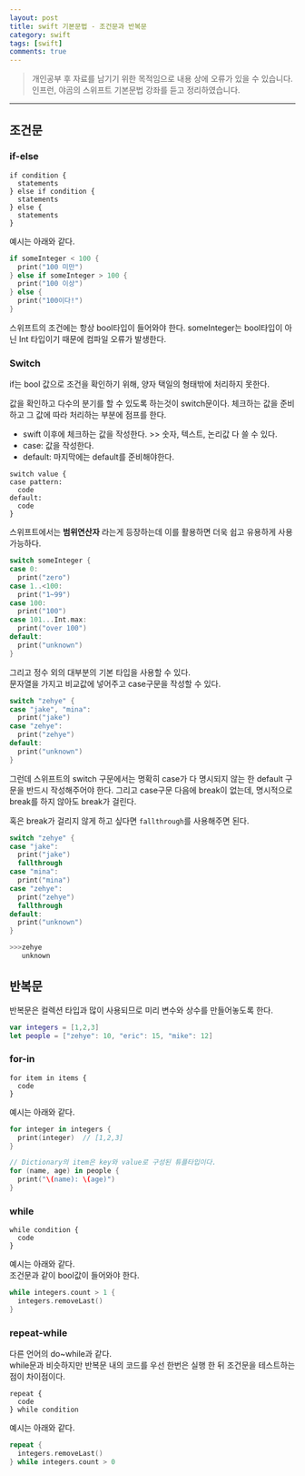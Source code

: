 ```yaml
---
layout: post
title: swift 기본문법 - 조건문과 반복문
category: swift
tags: [swift]
comments: true
---
```


> 개인공부 후 자료를 남기기 위한 목적임으로 내용 상에 오류가 있을 수 있습니다.    
인프런, 야곰의 스위프트 기본문법 강좌를 듣고 정리하였습니다.

<hr>

## 조건문

### if-else

```
if condition {
  statements
} else if condition {
  statements
} else {
  statements
}
```
예시는 아래와 같다.

```swift
if someInteger < 100 {
  print("100 미만")
} else if someInteger > 100 {
  print("100 이상")
} else {
  print("100이다!")
}
```

스위프트의 조건에는 항상 bool타입이 들어와야 한다.
someInteger는 bool타입이 아닌 Int 타입이기 때문에 컴파일 오류가 발생한다.


### Switch

if는 bool 값으로 조건을 확인하기 위해, 양자 택일의 형태밖에 처리하지 못한다.

값을 확인하고 다수의 분기를 할 수 있도록 하는것이 switch문이다. 체크하는 값을 준비하고 그 값에 따라 처리하는 부분에 점프를 한다.

- swift 이후에 체크하는 값을 작성한다. >> 숫자, 텍스트, 논리값 다 쓸 수 있다.
- case: 값을 작성한다.
- default: 마지막에는 default를 준비해야한다.

```
switch value {
case pattern:
  code
default:
  code
}
```

스위프트에서는 **범위연산자** 라는게 등장하는데 이를 활용하면 더욱 쉽고 유용하게 사용가능하다.

```swift
switch someInteger {
case 0:
  print("zero")
case 1..<100:
  print("1~99")
case 100:
  print("100")
case 101...Int.max:
  print("over 100")
default:
  print("unknown")
}
```

그리고 정수 외의 대부분의 기본 타입을 사용할 수 있다.<br>
문자열을 가지고 비교값에 넣어주고 case구문을 작성할 수 있다.

```swift
switch "zehye" {
case "jake", "mina":
  print("jake")
case "zehye":
  print("zehye")
default:
  print("unknown")
}
```

그런데 스위프트의 switch 구문에서는 명확히 case가 다 명시되지 않는 한 default 구문을 반드시 작성해주어야 한다.
그리고 case구문 다음에 break이 없는데, 명시적으로 break를 하지 않아도 break가 걸린다.

혹은 break가 걸리지 않게 하고 싶다면 `fallthrough`를 사용해주면 된다.

```swift
switch "zehye" {
case "jake":
  print("jake")
  fallthrough
case "mina":
  print("mina")
case "zehye":
  print("zehye")
  fallthrough
default:
  print("unknown")
}

>>>zehye
   unknown
```





## 반복문

반복문은 컬렉션 타입과 많이 사용되므로 미리 변수와 상수를 만들어놓도록 한다.

```swift
var integers = [1,2,3]
let people = ["zehye": 10, "eric": 15, "mike": 12]
```

### for-in

```
for item in items {
  code
}
```

예시는 아래와 같다.

```swift
for integer in integers {
  print(integer)  // [1,2,3]
}

// Dictionary의 item은 key와 value로 구성된 튜플타입이다.
for (name, age) in people {
  print("\(name): \(age)")
}
```


### while

```
while condition {
  code
}
```

예시는 아래와 같다.<br>
조건문과 같이 bool값이 들어와야 한다.

```swift
while integers.count > 1 {
  integers.removeLast()
}
```


### repeat-while

다른 언어의 do~while과 같다.<br>
while문과 비슷하지만 반복문 내의 코드를 우선 한번은 실행 한 뒤 조건문을 테스트하는 점이 차이점이다.


```
repeat {
  code
} while condition
```

예시는 아래와 같다.

```swift
repeat {
  integers.removeLast()
} while integers.count > 0
```
